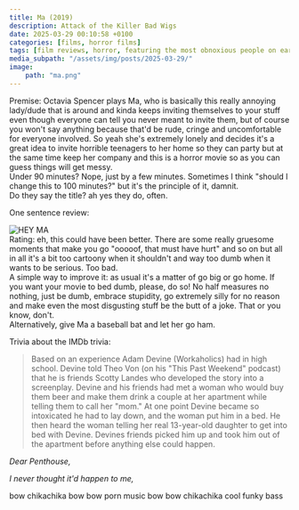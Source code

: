 ```yaml
---
title: Ma (2019)
description: Attack of the Killer Bad Wigs
date: 2025-03-29 00:10:58 +0100
categories: [films, horror films]
tags: [film reviews, horror, featuring the most obnoxious people on earth, hagsploitation, featuring a dog, they say the title]
media_subpath: "/assets/img/posts/2025-03-29/"
image:
    path: "ma.png"
---
```

<span class="reviewsection">Premise:</span> Octavia Spencer plays Ma, who is basically this really annoying lady/dude that is around and kinda keeps inviting themselves to your stuff even though everyone can tell you never meant to invite them, but of course you won't say anything because that'd be rude, cringe and uncomfortable for everyone involved. So yeah she's extremely lonely and decides it's a great idea to invite horrible teenagers to her home so they can party but at the same time keep her company and this is a horror movie so as you can guess things will get messy.<br/>
<span class="reviewsection">Under 90 minutes?</span> Nope, just by a few minutes. Sometimes I think "should I change this to 100 minutes?" but it's the principle of it, damnit.<br/>
<span class="reviewsection">Do they say the title?</span> ah yes they do, often.

<span class="reviewsection">One sentence review:</span>

![HEY MA](heyma.gif)<br/>
<span class="reviewsection">Rating:</span> eh, this could have been better. There are some really gruesome moments that make you go "ooooof, that must have hurt" and so on but all in all it's a bit too cartoony when it shouldn't and way too dumb when it wants to be serious. Too bad.<br/>
<span class="reviewsection">A simple way to improve it:</span> as usual it's a matter of go big or go home. If you want your movie to bed dumb, please, do so! No half measures no nothing, just be dumb, embrace stupidity, go extremely silly for no reason and make even the most disgusting stuff be the butt of a joke. That or you know, don't.<br/>
Alternatively, give Ma a baseball bat and let her go ham.

<span class="reviewsection">Trivia about the IMDb trivia:</span>
> Based on an experience Adam Devine (Workaholics) had in high school. Devine told Theo Von (on his "This Past Weekend" podcast) that he is friends Scotty Landes who developed the story into a screenplay. Devine and his friends had met a woman who would buy them beer and make them drink a couple at her apartment while telling them to call her "mom." At one point Devine became so intoxicated he had to lay down, and the woman put him in a bed. He then heard the woman telling her real 13-year-old daughter to get into bed with Devine. Devines friends picked him up and took him out of the apartment before anything else could happen.

*Dear Penthouse,*

*I never thought it'd happen to me,*

bow chikachika bow bow porn music bow bow chikachika cool funky bass